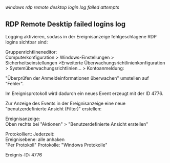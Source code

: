 ###### windows rdp remote desktop login log failed attempts

## RDP Remote Desktip failed logins log

Logging aktivieren, sodass in der Ereignisanzeige fehlgeschlagene RDP logins sichtbar sind:<br>

Gruppenrichtlineneditor:<br>
Computerkonfiguration > Windows-Einstellungen > Sicherheitseinstellungen >Erweiterte Überwachungsrichtlinienkonfiguration > Systemüberwachungsrichtlinien... > Kontoanmeldung:

"Überprüfen der Anmeldeinformationen überwachen" umstellen auf "Fehler".<br>

Im Ereignisprotokoll wird dadurch ein neues Event erzeugt mit der ID 4776.<br>

Zur Anzeige des Events in der Ereignisanzeige eine neue "benutzerdefinierte Ansicht (Filter)" erstellen:<br>

Ereignisanzeige:<br>
Oben rechts bei "Aktionen" > "Benutzerdefinierte Ansicht erstellen"<br>

Protokolliert: Jederzeit:<br>
Ereignisebene: alle anhaken<br>
"Per Protokoll" Protokolle: "Windows Protokolle"<br>

Ereignis-ID: 4776
